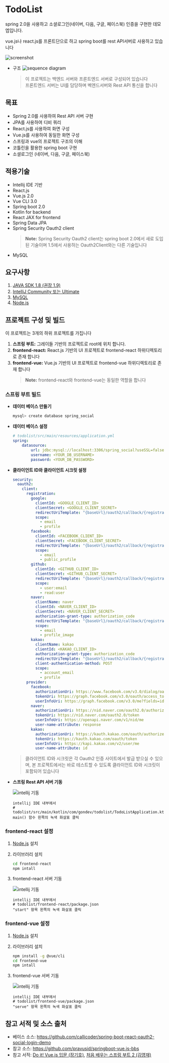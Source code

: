 # TodoList
spring 2.0을 사용하고 소셜로그인(네이버, 다음, 구글, 페이스북) 인증을 구현한 데모 엡입니다.

vue.js나 react.js를 프론트단으로 하고 spring boot를 rest API서버로 사용하고 있습니다

![screenshot](./img/screenshot1.png)

* 구조
![sequence diagram](./img/mermaid-diagram-20190222152903.svg)

   > 이 프로젝트는 백엔드 서버와 프론트엔드 서버로 구성되어 있습니다<br>
   > 프론트엔드 서버는 UI를 담당하며 벡엔드서버와 Rest API 통신을 합니다
 

## 목표

- Spring 2.0를 사용하여 Rest API 서버 구현
- JPA를 사용하여 디비 쿼리
- React.js를 사용하여 화면 구성
- Vue.js를 사용하여 동일한 화면 구성
- 스프링과 vue의 프로젝트 구조의 이해
- 코틀린을 활용한 spring boot 구현
- 소셜로그인 (네이버, 다음, 구글, 페이스북)

##  적용기술

- Intellij IDE 기반
- React.js
- Vue.js 2.0
- Vue CLI 3.0
- Spring boot 2.0
- Kotlin for backend
- React JAX for frontend
- Spring Data JPA
- Spring Security Oauth2 client
   > **Note:** Spring Security Oauth2 client는 spring boot 2.0에서 새로 도입된 기술이며 1.5에서 사용하는 Oauth2Client와는 다른 기술입니다 
- MySQL

## 요구사항
1. [JAVA SDK 1.8 (권장 1.9)](https://www.oracle.com/technetwork/java/javase/downloads/jdk11-downloads-5066655.html)
2. [IntelliJ Community 또는 Ultimate](https://www.jetbrains.com/idea/download/#section=windows)
3. [MySQL](https://www.mysql.com/downloads/)
4. [Node.js](https://nodejs.org/ko/)

## 프로젝트 구성 및 빌드
이 프로젝트는 3개의 하위 프로젝트를 가집니다
1. **스프링 부트:** 그레이들 기반의 프로젝트로 root에 위치 합니다. 
2. **frontend-react:** React.js 기반의 UI 프로젝트로 frontend-react 하위디렉토리로 존재 합니다 
3. **frontend-vue:** Vue.js 기반의 UI 프로젝트로 frontend-vue 하위디렉토리로 존재 합니다
   > **Note:** frontend-react와 frontend-vue는 동일한 역할을 합니다
   
### 스프링 부트 빌드

+ **데이터 베이스 만들기**

	```bash
	mysql> create database spring_social
	```

+ **데이터 베이스 설정**

	```yml
	# todolist/src/main/resources/application.yml
	spring:
	    datasource:
	        url: jdbc:mysql://localhost:3306/spring_social?useSSL=false
	        username: <YOUR_DB_USERNAME>
	        password: <YOUR_DB_PASSWORD>
	```

+ **클라이언트 ID와 클라이언트 시크릿 설정**
	
	```yml
    security:
      oauth2:
        client:
          registration:
            google:
              clientId: <GOOGLE_CLIENT_ID>
              clientSecret: <GOOGLE_CLIENT_SECRET>
              redirectUriTemplate: "{baseUrl}/oauth2/callback/{registrationId}"
              scope:
                - email
                - profile
            facebook:
              clientId: <FACEBOOK_CLIENT_ID>
              clientSecret: <FACEBOOK_CLIENT_SECRET>
              redirectUriTemplate: "{baseUrl}/oauth2/callback/{registrationId}"
              scope:
                - email
                - public_profile
            github:
              clientId: <GITHUB_CLIENT_ID>
              clientSecret: <GITHUB_CLIENT_SECRET>
              redirectUriTemplate: "{baseUrl}/oauth2/callback/{registrationId}"
              scope:
                - user:email
                - read:user
            naver:
              clientName: naver
              clientId: <NAVER_CLIENT_ID>
              clientSecret: <NAVER_CLIENT_SECRET>
              authorization-grant-type: authorization_code
              redirectUriTemplate: "{baseUrl}/oauth2/callback/{registrationId}"
              scope:
                - email
                - profile_image
            kakao:
              clientName: kakao
              clientId: <KAKAO_CLIENT_ID>
              authorization-grant-type: authorization_code
              redirectUriTemplate: "{baseUrl}/oauth2/callback/{registrationId}"
              client-authentication-method: POST
              scope:
                - account_email
                - profile
          provider:
            facebook:
              authorizationUri: https://www.facebook.com/v3.0/dialog/oauth
              tokenUri: https://graph.facebook.com/v3.0/oauth/access_token
              userInfoUri: https://graph.facebook.com/v3.0/me?fields=id,first_name,middle_name,last_name,name,email,verified,is_verified,picture.width(250).height(250)
            naver:
              authorizationUri: https://nid.naver.com/oauth2.0/authorize
              tokenUri: https://nid.naver.com/oauth2.0/token
              userInfoUri: https://openapi.naver.com/v1/nid/me
              user-name-attribute: response
            kakao:
              authorizationUri: https://kauth.kakao.com/oauth/authorize
              tokenUri: https://kauth.kakao.com/oauth/token
              userInfoUri: https://kapi.kakao.com/v2/user/me
              user-name-attribute: id
	```

	> 클라이언트 ID와 시크릿은 각 Oauth2 인증 사이트에서 발급 받으실 수 있으며, 본 프로젝트에서는 바로 테스트할 수 있도록 클라이언트 ID와 시크릿이 포함되어 있습니다  
	
+ **스프링 Rest API 서버 기동**

	![intellij 기동](./img/screenshot2.png)
	```
	intellij IDE 내부에서
	# todolist/src/main/kotlin/com/gondev/todolist/TodoListApplication.kt
	main() 함수 왼쪽의 녹색 화살표 클릭
	```

### frontend-react 설정
1. [Node.js](https://nodejs.org/ko/) 설치
2. 라이브러리 설치
   ```bash
   cd frontend-react
   npm intall
   ```
3. frontend-react 서버 기동

	![intellij 기동](./img/screenshot3.png)
	```
	intellij IDE 내부에서
	# todolist/frontend-react/package.json
	"start" 항목 왼쪽의 녹색 화살표 클릭
	```

### frontend-vue 설정
1. [Node.js](https://nodejs.org/ko/) 설치
2. 라이브러리 설치
   ```bash
   npm install -g @vue/cli
   cd frontend-vue
   npm intall
   ```
3. frontend-vue 서버 기동

	![intellij 기동](./img/screenshot4.png)
	```
	intellij IDE 내부에서
	# todolist/frontend-vue/package.json
	"serve" 항목 왼쪽의 녹색 화살표 클릭
	```

## 참고 서적 및 소스 출처

- 베이스 소스: https://github.com/callicoder/spring-boot-react-oauth2-social-login-demo
- 참고 소스: https://github.com/pravusid/springboot-vue.js-bbs
- 참고 서적: [Do it! Vue.js 입문 (장기호)](https://book.naver.com/bookdb/book_detail.nhn?bid=13256615), [처음 배우는 스프링 부트 2 (김영재)](https://book.naver.com/bookdb/book_detail.nhn?bid=14031681)
